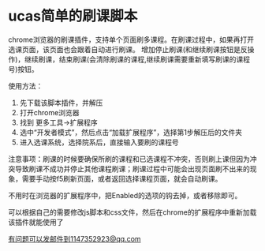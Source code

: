 # ucas简单的刷课脚本
chrome浏览器的刷课插件，支持单个页面刷多课程。在刷课过程中，如果再打开选课页面，该页面也会跟着自动进行刷课。
增加停止刷课(和继续刷课按钮是反操作)，继续刷课，结束刷课(会清除刷课的课程,继续刷课需要重新填写刷课的课程号)按钮。

使用方法：

1. 先下载该脚本插件，并解压
2. 打开chrome浏览器
3. 找到  更多工具->扩展程序
4. 选中“开发者模式”，然后点击“加载扩展程序”，选择第1步解压后的文件夹
5. 进入选课系统，选择院系后，直接输入要刷的课程号

注意事项：刷课的时候要确保所刷的课程和已选课程不冲突，否则刷上课但因为冲突导致刷课不成功并停止其他课程刷课；刷课过程中可能会出现页面刷不出来的现象，需要手动按f5刷新页面，或者返回选择课程页面，就会自动刷课。

不用时在浏览器的扩展程序中，把Enabled的选项的钩去掉，或者移除即可。

可以根据自己的需要修改js脚本和css文件，然后在chrome的扩展程序中重新加载该插件就能使用了

有问题可以发邮件到1147352923@qq.com
